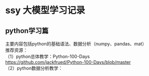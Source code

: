 # ssy 大模型学习记录
## python学习篇
主要内容包括python的基础语法、数据分析（numpy、pandas、mat）<br>
推荐资源：<br>
（1）python总体教学：Python-100-Days https://github.com/jackfrued/Python-100-Days/blob/master<br>
（2）python数据分析教学：
